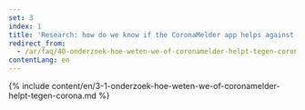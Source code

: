 ```yaml
---
set: 3
index: 1
title: 'Research: how do we know if the CoronaMelder app helps against the coronavirus?'
redirect_from: 
  - /ar/faq/40-onderzoek-hoe-weten-we-of-coronamelder-helpt-tegen-corona
contentLang: en
---
```

{% include content/en/3-1-onderzoek-hoe-weten-we-of-coronamelder-helpt-tegen-corona.md %}
